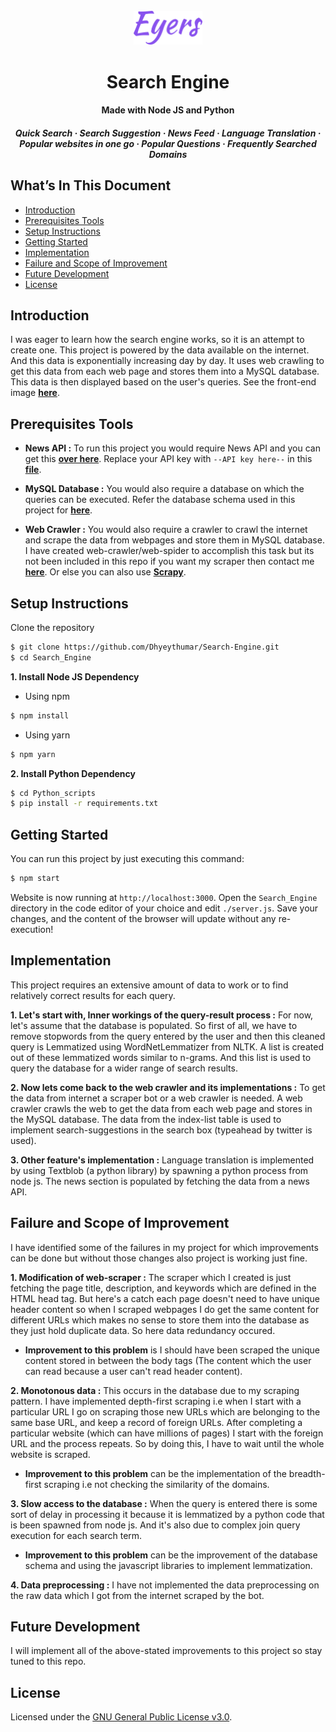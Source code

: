 <h6></h6>
<p align="center">
    <img alt="Eyers" src="./assets/logo.svg" width="110" />
</p>
<h1 align="center">
  Search Engine
</h1>

<h4 align="center">
  Made with Node JS and Python
</h4>

<h5 align="center">
    Quick Search
  <span> · </span>
  Search Suggestion
  <span> · </span>
  News Feed
  <span> · </span>
  Language Translation
  <span> · </span>
  Popular websites in one go
  <span> · </span>
  Popular Questions
  <span> · </span>
  Frequently Searched Domains
</h5>


## What’s In This Document
- [Introduction](#introduction)
- [Prerequisites Tools](#prerequisites-tools)
- [Setup Instructions](#setup-instructions)
- [Getting Started](#getting-started)
- [Implementation](#implementation)
- [Failure and Scope of Improvement](#failure-and-scope-of-improvement)
- [Future Development](#future-development)
- [License](#license)


## Introduction

I was eager to learn how the search engine works, so it is an attempt to create one. This project is powered by the data available on the internet. And this data is exponentially increasing day by day. It uses web crawling to get this data from each web page and stores them into a MySQL database. This data is then displayed based on the user's queries. See the front-end image [**here**](./images.md).


## Prerequisites Tools

- **News API :**
To run this project you would require News API and you can get this [**over here**](https://newsapi.org). Replace your API key with `--API key here--` in this [**file**](./models/news_api.js).

- **MySQL Database :**
You would also require a database on which the queries can be executed. Refer the database schema used in this project for [**here**](./database_schema.md).

- **Web Crawler :**
You would also require a crawler to crawl the internet and scrape the data from webpages and store them in MySQL database. I have created web-crawler/web-spider to accomplish this task but its not been included in this repo if you want my scraper then contact me [**here**](https://dhyeythumar.github.io/my_portfolio/about.html#contact-form).
Or else you can also use [**Scrapy**](https://scrapy.org/).


## Setup Instructions

Clone the repository
```bash
$ git clone https://github.com/Dhyeythumar/Search-Engine.git
$ cd Search_Engine
```
**1. Install Node JS Dependency**

- Using npm
```bash
$ npm install
```
- Using yarn
```bash
$ npm yarn
```

**2. Install Python Dependency**
```bash
$ cd Python_scripts
$ pip install -r requirements.txt
```


## Getting Started

You can run this project by just executing this command:
```bash
$ npm start
```
Website is now running at `http://localhost:3000`. Open the `Search_Engine` directory in the code editor of your choice and edit `./server.js`. Save your changes, and the content of the browser will update without any re-execution!


## Implementation

This project requires an extensive amount of data to work or to find relatively correct results for each query.

**1. Let's start with, Inner workings of the query-result process :**
For now, let's assume that the database is populated. So first of all, we have to remove stopwords from the query entered by the user and then this cleaned query is Lemmatized using WordNetLemmatizer from NLTK. A list is created out of these lemmatized words similar to n-grams. And this list is used to query the database for a wider range of search results.

**2. Now lets come back to the web crawler and its implementations :**
To get the data from internet a scraper bot or a web crawler is needed. A web crawler crawls the web to get the data from each web page and stores in the MySQL database. The data from the index-list table is used to implement search-suggestions in the search box (typeahead by twitter is used).

**3. Other feature's implementation :**
Language translation is implemented by using Textblob (a python library) by spawning a python process from node js.
The news section is populated by fetching the data from a news API.


## Failure and Scope of Improvement
I have identified some of the failures in my project for which improvements can be done but without those changes also project is working just fine.

**1. Modification of web-scraper :**
The scraper which I created is just fetching the page title, description, and keywords which are defined in the HTML head tag. But here's a catch each page doesn't need to have unique header content so when I scraped webpages I do get the same content for different URLs which makes no sense to store them into the database as they just hold duplicate data. So here data redundancy occured.
- **Improvement to this problem** is I should have been scraped the unique content stored in between the body tags (The content which the user can read because a user can't read header content).

**2. Monotonous data :**
This occurs in the database due to my scraping pattern. I have implemented depth-first scraping i.e when I start with a particular URL I go on scraping those new URLs which are belonging to the same base URL, and keep a record of foreign URLs. After completing a particular website (which can have millions of pages) I start with the foreign URL and the process repeats. So by doing this, I have to wait until the whole website is scraped.
- **Improvement to this problem** can be the implementation of the breadth-first scraping i.e not checking the similarity of the domains.

**3. Slow access to the database :**
When the query is entered there is some sort of delay in processing it because it is lemmatized by a python code that is been spawned from node js. And it's also due to complex join query execution for each search term.
- **Improvement to this problem** can be the improvement of the database schema and using the javascript libraries to implement lemmatization.

**4. Data preprocessing :**
I have not implemented the data preprocessing on the raw data which I got from the internet scraped by the bot.


## Future Development
I will implement all of the above-stated improvements to this project so stay tuned to this repo.


## License
Licensed under the [GNU General Public License v3.0](./LICENSE).
